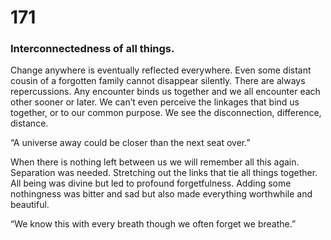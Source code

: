 # 171

### Interconnectedness of all things.

Change anywhere is eventually reflected everywhere. Even some distant cousin of a forgotten family cannot disappear silently. There are always repercussions. Any encounter binds us together and we all encounter each other sooner or later. We can’t even perceive the linkages that bind us together, or to our common purpose. We see the disconnection, difference, distance.

“A universe away could be closer than the next seat over.”

When there is nothing left between us we will remember all this again. Separation was needed. Stretching out the links that tie all things together. All being was divine but led to profound forgetfulness. Adding some nothingness was bitter and sad but also made everything worthwhile and beautiful.

“We know this with every breath though we often forget we breathe.”